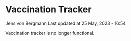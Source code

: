 Vaccination Tracker
================
Jens von Bergmann
Last updated at 25 May, 2023 - 16:54

Vaccination tracker is no longer functional.
